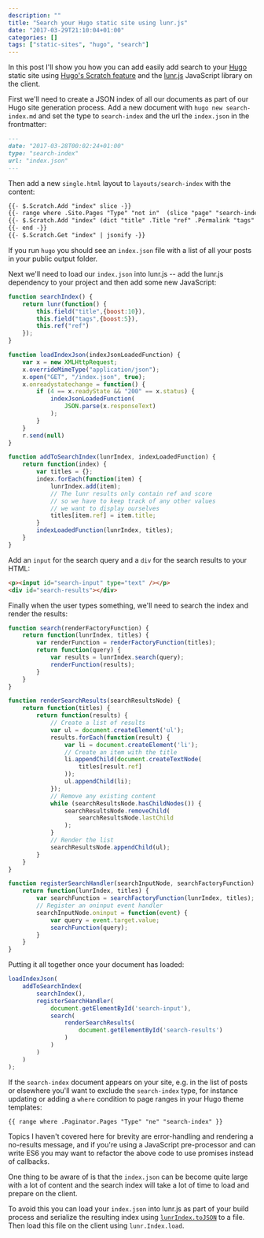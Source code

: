 ```yaml
---
description: ""
title: "Search your Hugo static site using lunr.js"
date: "2017-03-29T21:10:04+01:00"
categories: []
tags: ["static-sites", "hugo", "search"]
---
```


In this post I'll show you how you can add easily add search to your [Hugo](https://gohugo.io) static site using  [Hugo's Scratch feature](http://gohugo.io/extras/scratch/) and the [lunr.js](http://lunrjs.com) JavaScript library on the client.

First we'll need to create a JSON index of all our documents as part of our Hugo site generation process. Add a new document with `hugo new search-index.md` and set the type to `search-index` and the url the `index.json` in the frontmatter:

```markdown
---
date: "2017-03-28T00:02:24+01:00"
type: "search-index"
url: "index.json"
---
```

Then add a new `single.html` layout to `layouts/search-index` with the content:

```markdown
{{- $.Scratch.Add "index" slice -}}
{{- range where .Site.Pages "Type" "not in"  (slice "page" "search-index") -}}
{{- $.Scratch.Add "index" (dict "title" .Title "ref" .Permalink "tags" .Params.tags) -}}
{{- end -}}
{{- $.Scratch.Get "index" | jsonify -}}
```

If you run `hugo` you should see an `index.json` file with a list of all your posts in your public output folder.

Next we'll need to load our `index.json` into lunr.js -- add the lunr.js dependency to your project and then add some new JavaScript:

```javascript
function searchIndex() {
    return lunr(function() {
        this.field("title",{boost:10}),
        this.field("tags",{boost:5}),
        this.ref("ref")
    });
}

function loadIndexJson(indexJsonLoadedFunction) {
    var x = new XMLHttpRequest;
    x.overrideMimeType("application/json");
    x.open("GET", "/index.json", true);
    x.onreadystatechange = function() {
        if (4 == x.readyState && "200" == x.status) {
            indexJsonLoadedFunction(
                JSON.parse(x.responseText)
            );
        }
    }
    r.send(null)
}

function addToSearchIndex(lunrIndex, indexLoadedFunction) {
    return function(index) {
        var titles = {};
        index.forEach(function(item) {
            lunrIndex.add(item);
            // The lunr results only contain ref and score 
            // so we have to keep track of any other values 
            // we want to display ourselves
            titles[item.ref] = item.title;
        }
        indexLoadedFunction(lunrIndex, titles);
    } 
}
```

Add an `input` for the search query and a `div` for the search results to your HTML:

```html
<p><input id="search-input" type="text" /></p>
<div id="search-results"></div>
```

Finally when the user types something, we'll need to search the index and render the results:

```javascript
function search(renderFactoryFunction) {
    return function(lunrIndex, titles) {
        var renderFunction = renderFactoryFunction(titles);
        return function(query) {
            var results = lunrIndex.search(query);
            renderFunction(results);
        }
    }
}

function renderSearchResults(searchResultsNode) {
    return function(titles) {
        return function(results) {
            // Create a list of results
            var ul = document.createElement('ul');
            results.forEach(function(result) {
                var li = document.createElement('li');
                // Create an item with the title
                li.appendChild(document.createTextNode(
                    titles[result.ref]
                ));
                ul.appendChild(li);
            });
            // Remove any existing content
            while (searchResultsNode.hasChildNodes()) {
                searchResultsNode.removeChild(
                    searchResultsNode.lastChild
                );
            }
            // Render the list
            searchResultsNode.appendChild(ul);
        }
    }
}

function registerSearchHandler(searchInputNode, searchFactoryFunction) {
    return function(lunrIndex, titles) {
        var searchFunction = searchFactoryFunction(lunrIndex, titles);
        // Register an oninput event handler
        searchInputNode.oninput = function(event) {
            var query = event.target.value;
            searchFunction(query);
        }
    }
}
```

Putting it all together once your document has loaded:

```javascript
loadIndexJson(
    addToSearchIndex(
        searchIndex(), 
        registerSearchHandler(
            document.getElementById('search-input'), 
            search(
                renderSearchResults(
                    document.getElementById('search-results')
                )
            )
        )
    )
);
```

If the `search-index` document appears on your site, e.g. in the list of posts or elsewhere you'll want to exclude the `search-index` type, for instance updating or adding a `where` condition to page ranges in your Hugo theme templates:

```markdown
{{ range where .Paginator.Pages "Type" "ne" "search-index" }}
```

Topics I haven't covered here for brevity are error-handling and rendering a no-results message, and if you're using a JavaScript pre-processor and can write ES6 you may want to refactor the above code to use promises instead of callbacks.

One thing to be aware of is that the `index.json` can be become quite large with a lot of content and the search index will take a lot of time to load and prepare on the client. 

To avoid this you can load your `index.json` into lunr.js as part of your build process and serialize the resulting index using [`lunrIndex.toJSON`](http://lunrjs.com/docs/#Index) to a file. Then load this file on the client using `lunr.Index.load`.
